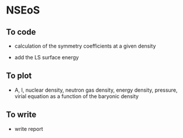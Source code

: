NSEoS
=====

To code
-------

* calculation of the symmetry coefficients at a given density

* add the LS surface energy

To plot
-------

* A, I, nuclear density, neutron gas density, energy density, pressure, virial equation as a function of the baryonic density

To write
--------

* write report
